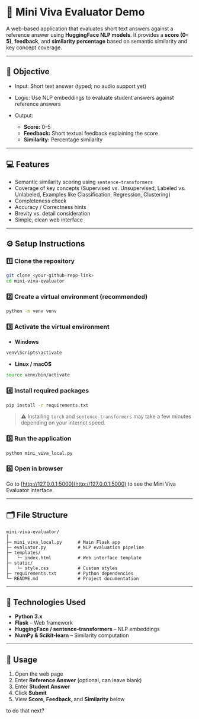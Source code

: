 

# 📝 Mini Viva Evaluator Demo

A web-based application that evaluates short text answers against a reference answer using **HuggingFace NLP models**. It provides a **score (0–5)**, **feedback**, and **similarity percentage** based on semantic similarity and key concept coverage.

---

## 🎯 Objective

* Input: Short text answer (typed; no audio support yet)
* Logic: Use NLP embeddings to evaluate student answers against reference answers
* Output:

  * **Score:** 0–5
  * **Feedback:** Short textual feedback explaining the score
  * **Similarity:** Percentage similarity

---

## 💻 Features

* Semantic similarity scoring using `sentence-transformers`
* Coverage of key concepts (Supervised vs. Unsupervised, Labeled vs. Unlabeled, Examples like Classification, Regression, Clustering)
* Completeness check
* Accuracy / Correctness hints
* Brevity vs. detail consideration
* Simple, clean web interface

---

## ⚙️ Setup Instructions

### 1️⃣ Clone the repository

```bash
git clone <your-github-repo-link>
cd mini-viva-evaluator
```

### 2️⃣ Create a virtual environment (recommended)

```bash
python -m venv venv
```

### 3️⃣ Activate the virtual environment

* **Windows**

```bash
venv\Scripts\activate
```

* **Linux / macOS**

```bash
source venv/bin/activate
```

### 4️⃣ Install required packages

```bash
pip install -r requirements.txt
```

> ⚠️ Installing `torch` and `sentence-transformers` may take a few minutes depending on your internet speed.

### 5️⃣ Run the application

```bash
python mini_viva_local.py
```

### 6️⃣ Open in browser

Go to [http://127.0.0.1:5000](http://127.0.0.1:5000) to see the Mini Viva Evaluator interface.

---

## 🗂 File Structure

```
mini-viva-evaluator/
│
├─ mini_viva_local.py      # Main Flask app
├─ evaluator.py            # NLP evaluation pipeline
├─ templates/
│   └─ index.html          # Web interface template
├─ static/
│   └─ style.css           # Custom styles
├─ requirements.txt        # Python dependencies
└─ README.md               # Project documentation
```

---

## 🧰 Technologies Used

* **Python 3.x**
* **Flask** – Web framework
* **HuggingFace / sentence-transformers** – NLP embeddings
* **NumPy & Scikit-learn** – Similarity computation

---

## 📝 Usage

1. Open the web page
2. Enter **Reference Answer** (optional, can leave blank)
3. Enter **Student Answer**
4. Click **Submit**
5. View **Score**, **Feedback**, and **Similarity** below

to do that next?
